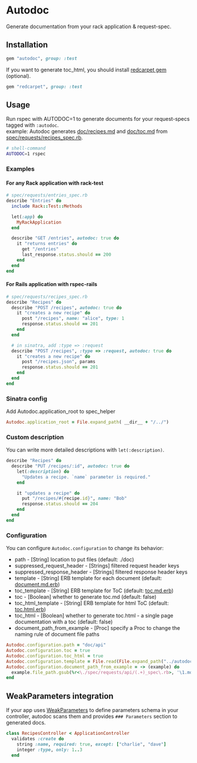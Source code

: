 # Autodoc
Generate documentation from your rack application & request-spec.

## Installation
```ruby
gem "autodoc", group: :test
```

If you want to generate toc_html, you should install [redcarpet gem](https://github.com/vmg/redcarpet) (optional).

```ruby
gem "redcarpet", group: :test
```

## Usage
Run rspec with AUTODOC=1 to generate documents for your request-specs tagged with `:autodoc`.  
example: Autodoc generates [doc/recipes.md](https://github.com/r7kamura/autodoc/blob/master/spec/dummy/doc/recipes.md) and [doc/toc.md](https://github.com/r7kamura/autodoc/blob/master/spec/dummy/doc/toc.md) from [spec/requests/recipes_spec.rb](https://github.com/r7kamura/autodoc/blob/master/spec/requests/recipes_spec.rb).

```sh
# shell-command
AUTODOC=1 rspec
```

### Examples
#### For any Rack application with rack-test
```ruby
# spec/requests/entries_spec.rb
describe "Entries" do
  include Rack::Test::Methods

  let(:app) do
    MyRackApplication
  end

  describe "GET /entries", autodoc: true do
    it "returns entries" do
      get "/entries"
      last_response.status.should == 200
    end
  end
end
```

#### For Rails application with rspec-rails
```ruby
# spec/requests/recipes_spec.rb
describe "Recipes" do
  describe "POST /recipes", autodoc: true do
    it "creates a new recipe" do
      post "/recipes", name: "alice", type: 1
      response.status.should == 201
    end
  end

  # in sinatra, add :type => :request
  describe "POST /recipes", :type => :request, autodoc: true do
    it "creates a new recipe" do
      post "/recipes.json", params
      response.status.should == 201
    end
  end
end


```

### Sinatra config
Add Autodoc.application_root to spec_helper

```ruby
Autodoc.application_root = File.expand_path( __dir__ + "/../")
```

### Custom description
You can write more detailed descriptions with `let(:description)`.

```ruby
describe "Recipes" do
  describe "PUT /recipes/:id", autodoc: true do
    let(:description) do
      "Updates a recipe. `name` parameter is required."
    end

    it "updates a recipe" do
      put "/recipes/#{recipe.id}", name: "Bob"
      response.status.should == 204
    end
  end
end
```

### Configuration
You can configure `Autodoc.configuration` to change its behavior:

* path - [String] location to put files (default: ./doc)
* suppressed_request_header - [Strings] filtered request header keys
* suppressed_response_header - [Strings] filtered response header keys
* template - [String] ERB template for each document (default: [document.md.erb](https://github.com/r7kamura/autodoc/blob/master/lib/autodoc/templates/document.md.erb))
* toc_template - [String] ERB template for ToC (default: [toc.md.erb](https://github.com/r7kamura/autodoc/blob/master/lib/autodoc/templates/toc.md.erb))
* toc - [Boolean] whether to generate toc.md (default: false)
* toc_html_template - [String] ERB template for html ToC (default: [toc.html.erb](https://github.com/r7kamura/autodoc/blob/master/lib/autodoc/templates/toc.html.erb))
* toc_html - [Boolean] whether to generate toc.html - a single page documentation with a toc (default: false)
* document_path_from_example - [Proc] specify a Proc to change the naming rule of document file paths

```ruby
Autodoc.configuration.path = "doc/api"
Autodoc.configuration.toc = true
Autodoc.configuration.toc_html = true
Autodoc.configuration.template = File.read(File.expand_path("../autodoc/templates/document.md.erb", __FILE__))
Autodoc.configuration.document_path_from_example = -> (example) do
  example.file_path.gsub(%r<\./spec/requests/api/(.+)_spec\.rb>, '\1.md')
end
```

## WeakParameters integration
If your app uses [WeakParameters](https://github.com/r7kamura/weak_parameters) to define parameters schema
in your controller, autodoc scans them and provides `### Parameters` section to generated docs.

```rb
class RecipesController < ApplicationController
  validates :create do
    string :name, required: true, except: ["charlie", "dave"]
    integer :type, only: 1..3
  end
```
